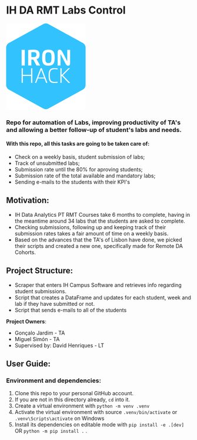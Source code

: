 # IH DA RMT Labs Control

![IH logo](/res/ironhack_logo.png)

### Repo for automation of Labs, improving productivity of TA's and allowing a better follow-up of student's labs and needs.

#### With this repo, all this tasks are going to be taken care of:

- Check on a weekly basis, student submission of labs;
- Track of unsubmitted labs;
- Submission rate until the 80% for aproving students;
- Submission rate of the total available and mandatory labs;
- Sending e-mails to the students with their KPI's

## Motivation:

- IH Data Analytics PT RMT Courses take 6 months to complete, having in the meantime around 34 labs that the students are asked to complete.
- Checking submissions, following up and keeping track of their submission rates takes a fair amount of time on a weekly basis.
- Based on the advances that the TA's of Lisbon have done, we picked their scripts and created a new one, specifically made for Remote DA Cohorts.

## Project Structure:

- Scraper that enters IH Campus Software and retrieves info regarding student submissions.
- Script that creates a DataFrame and updates for each student, week and lab if they have submitted or not.
- Script that sends e-mails to all of the students

**Project Owners**: 
- Gonçalo Jardim - TA
- Miguel Simón - TA
- Supervised by: David Henriques - LT

## User Guide:

### Environment and dependencies:

1. Clone this repo to your personal GitHub account.
2. If you are not in this directory already, `cd` into it.
3. Create a virtual environment with `python -m venv .venv`
4. Activate the virtual environment with source `.venv/bin/activate` or `.venv\Scripts\activate` on Windows
5. Install its dependencies on editable mode with `pip install -e .[dev]` OR `python -m pip install .`  .
